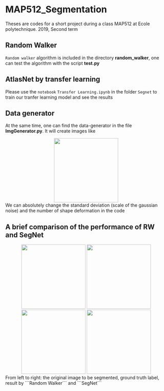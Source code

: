 # MAP512_Segmentation
Theses are codes for a short project during a class MAP512 at Ecole polytechnique. 2019, Second term

## Random Walker
```Random walker``` algorithm is included in the directory **random_walker**, one can test the algorithm with the script **test.py**

## AtlasNet by transfer learning
Please use the ```notebook``` 	```Transfer Learning.ipynb``` in the folder ```Segnet``` to train our tranfer learning model 
and see the results

## Data generator
At the same time, one can find the data-generator in the file **ImgGenerator.py**. It will create images like

<div align="center">
    <img src="random_walker/data/noise/Noise_0.png", width="200">
</div>
We can absolutely change the standard deviation (scale of the gaussian noise) and the number of shape deformation in the code


## A brief comparison of the performance of RW and SegNet
<div align="center">
    <img src="SegNet/Result/original_noisy.png", width="200">
    <img src="SegNet/Result/0005.png", width="200">
    <img src="SegNet/Result/random_walker_beta%3D90.png", width="200">
    <img src="SegNet/Result/Segnet.png", width="200">
</div>
From left to right: the original image to be segmented, ground truth label, result by ```Random Walker``` and ```SegNet``` 
